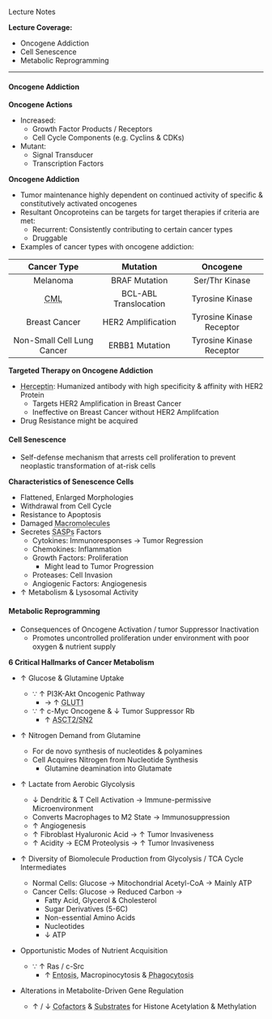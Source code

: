 Lecture Notes

**Lecture Coverage:**
- Oncogene Addiction
- Cell Senescence
- Metabolic Reprogramming

---
#### **Oncogene Addiction**
**Oncogene Actions**
- Increased:
	- Growth Factor Products / Receptors
	- Cell Cycle Components (e.g. Cyclins & CDKs)
- Mutant:
	- Signal Transducer
	- Transcription Factors

**Oncogene Addiction**
- Tumor maintenance highly dependent on continued activity of specific & constitutively activated oncogenes
- Resultant Oncoproteins can be targets for target therapies if criteria are met:
	- Recurrent: Consistently contributing to certain cancer types
	- Druggable
- Examples of cancer types with oncogene addiction:

|                      Cancer Type                      |       Mutation        |         Oncogene         |
| :---------------------------------------------------: | :-------------------: | :----------------------: |
|                       Melanoma                        |     BRAF Mutation     |      Ser/Thr Kinase      |
| <abbr Title="Chronic Myelogenous Leukemia">CML</abbr> | BCL-ABL Translocation |     Tyrosine Kinase      |
|                     Breast Cancer                     |  HER2 Amplification   | Tyrosine Kinase Receptor |
|              Non-Small Cell Lung Cancer               |    ERBB1 Mutation     | Tyrosine Kinase Receptor |

**Targeted Therapy on Oncogene Addiction**
- <abbr Title="Trastuzumab">Herceptin</abbr>: Humanized antibody with high specificity & affinity with HER2 Protein
	- Targets HER2 Amplification in Breast Cancer
	- Ineffective on Breast Cancer without HER2 Amplifcation
- Drug Resistance might be acquired


#### **Cell Senescence**
- Self-defense mechanism that arrests cell proliferation to prevent neoplastic transformation of at-risk cells

**Characteristics of Senescence Cells**
- Flattened, Enlarged Morphologies
- Withdrawal from Cell Cycle
- Resistance to Apoptosis
- Damaged <abbr Title="DNA, Proteins, Lipids">Macromolecules</abbr>
- Secretes <abbr Title="Senescence-Associated Secretion Phenotype">SASPs</abbr> Factors
	- Cytokines: Immunoresponses → Tumor Regression
	- Chemokines: Inflammation
	- Growth Factors: Proliferation
		- Might lead to Tumor Progression
	- Proteases: Cell Invasion
	- Angiogenic Factors: Angiogenesis
- ↑ Metabolism & Lysosomal Activity


#### **Metabolic Reprogramming**
- Consequences of Oncogene Activation / tumor Suppressor Inactivation
	- Promotes uncontrolled proliferation under environment with poor oxygen & nutrient supply

**6 Critical Hallmarks of Cancer Metabolism**
- ↑ Glucose & Glutamine Uptake
	- ∵ ↑ PI3K-Akt Oncogenic Pathway 
		- → ↑ <abbr Title="Glucose Transporter">GLUT1</abbr>
	- ∵ ↑ c-Myc Oncogene & ↓ Tumor Suppressor Rb
		- ↑ <abbr Title="Glutamine Transporter">ASCT2/SN2</abbr>

- ↑ Nitrogen Demand from Glutamine
	- For de novo synthesis of nucleotides & polyamines
	- Cell Acquires Nitrogen from Nucleotide Synthesis
		- Glutamine deamination into Glutamate

- ↑ Lactate from Aerobic Glycolysis
	- ↓ Dendritic & T Cell Activation → Immune-permissive Microenvironment
	- Converts Macrophages to M2 State → Immunosuppression
	- ↑ Angiogenesis
	- ↑ Fibroblast Hyaluronic Acid → ↑ Tumor Invasiveness
	- ↑ Acidity → ECM Proteolysis → ↑ Tumor Invasiveness

- ↑ Diversity of Biomolecule Production from Glycolysis / TCA Cycle Intermediates
	- Normal Cells: Glucose → Mitochondrial Acetyl-CoA → Mainly ATP
	- Cancer Cells: Glucose → Reduced Carbon → 
		- Fatty Acid, Glycerol & Cholesterol
		- Sugar Derivatives (5-6C)
		- Non-essential Amino Acids
		- Nucleotides
		- ↓ ATP

- Opportunistic Modes of Nutrient Acquisition
	- ∵ ↑ Ras / c-Src
		- ↑ <abbr Title="Engulfment & Digestion of entire living cells">Entosis</abbr>, Macropinocytosis & <abbr Title="Engulfment & Digestion of Apoptotic Bodies">Phagocytosis</abbr>

- Alterations in Metabolite-Driven Gene Regulation
	- ↑ / ↓ <abbr Title="e.g. Acetyl-CoA">Cofactors</abbr> & <abbr Title="e.g. NAD & FAD">Substrates</abbr> for Histone Acetylation & Methylation